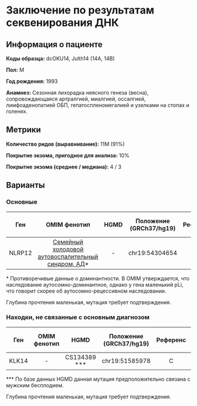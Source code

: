 # Заключение по результатам секвенирования ДНК

## Информация о пациенте

**Коды образца:** dcOKU14, Julth14 (14A, 14B)

**Пол:** М 

**Год рождения:** 1993

**Анамнез:** Сезонная лихорадка неясного генеза (весна), сопровождающаяся артралгией, миалгией, оссалгией, лимфоаденопатией ОБП, гепатоспленомегалией и узелками на стопах и голенях.

## Метрики

**Количество ридов (выравнивание):** 11M (91%)

**Покрытие экзома, пригодное для анализа:** 10%

**Покрытие экзома (среднее / медиана):** 4 / 3

## Варианты

### Основные

| Ген    | OMIM фенотип | HGMD | Положение (GRCh37/hg19)   | Референс | Замена | Генотип | Экзон | Тип замены | Частота аллеля | Глубина прочтения (Ref/Alt) |
|:------:|:------------:|:----:|:-------------------------:|:--------:|:------:|:-------:|:-----:|:----------:|:--------------:|:---------------------------:|
| NLRP12 | [Семейный холодовой аутовоспалительный синдром, АД](https://omim.org/entry/611762)* | - | chr19:54304654 | G | T | Гетерозигота | 5/7 | сплайсинг | - | 7 (3/4) ** |

\* Противоречивые данные о доминантности.
В OMIM утверждается, что наследование аутосомно-доминантное, однако у гена маленький pLi, что говорит скорее об аутосомно-рецессивном наследовании.

Глубина прочтения маленькая, мутация требует подтверждения.

### Находки, не связанные с основным диагнозом

| Ген    | OMIM фенотип | HGMD | Положение (GRCh37/hg19)   | Референс | Замена | Генотип | Экзон | Тип замены | Частота аллеля | Глубина прочтения (Ref/Alt) |
|:------:|:------------:|:----:|:-------------------------:|:--------:|:------:|:-------:|:-----:|:----------:|:--------------:|:---------------------------:|
| KLK14 | - | CS134389 *** | chr19:51585978 | C | T | Гомозигота | 2/8 | сплайсинг | [0.021](https://www.ncbi.nlm.nih.gov/snp/rs117229324) | 5 (1/4) |

*** По базе данных HGMD данная мутация предположительно связана с мужским бесплодием.

Глубина прочтения маленькая, мутация требует подтверждения.
